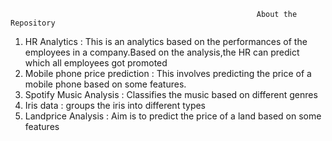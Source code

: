                                                            About the Repository
1. HR Analytics : This is an analytics based on the performances of the employees in a company.Based on the analysis,the HR can predict which all employees got     promoted
2. Mobile phone price prediction : This involves predicting the price of a mobile phone based on some features.
3. Spotify Music Analysis : Classifies the music based on different genres
4. Iris data : groups the iris into different types
5. Landprice Analysis : Aim is to predict the price of a land based on some features

